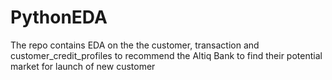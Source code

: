 # PythonEDA
The repo contains EDA on the the customer, transaction and customer_credit_profiles to recommend the Altiq Bank to find their potential market for launch of new customer
